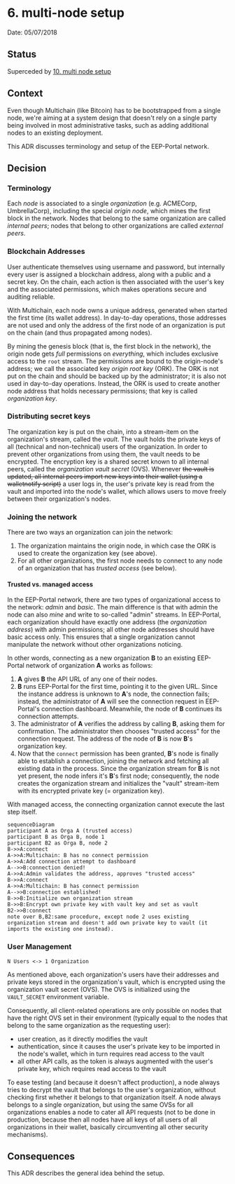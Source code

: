 # 6. multi-node setup

Date: 05/07/2018

## Status

Superceded by [10. multi node setup](0010-multi-node-setup.md)

## Context

Even though Multichain (like Bitcoin) has to be bootstrapped from a single node, we're aiming at a system design that doesn't rely on a single party being involved in most administrative tasks, such as adding additional nodes to an existing deployment.

This ADR discusses terminology and setup of the EEP-Portal network.

## Decision

### Terminology

Each _node_ is associated to a single _organization_ (e.g. ACMECorp, UmbrellaCorp), including the special _origin node_, which mines the first block in the network. Nodes that belong to the same organization are called _internal peers_; nodes that belong to other organizations are called _external peers_.

### Blockchain Addresses

User authenticate themselves using username and password, but internally every user is assigned a blockchain address, along with a public and a secret key. On the chain, each action is then associated with the user's key and the associated permissions, which makes operations secure and auditing reliable.

With Multichain, each node owns a unique address, generated when started the first time (its wallet address). In day-to-day operations, those addresses are not used and only the address of the first node of an organization is put on the chain (and thus propagated among nodes).

By mining the genesis block (that is, the first block in the network), the origin node gets _full_ permissions on _everything_, which includes exclusive access to the `root` stream. The permissions are bound to the origin-node's address; we call the associated key _origin root key_ (ORK). The ORK is not put on the chain and should be backed up by the administrator; it is also not used in day-to-day operations. Instead, the ORK is used to create another node address that holds necessary permissions; that key is called _organization key_.

### Distributing secret keys

The organization key is put on the chain, into a stream-item on the organization's stream, called the _vault_. The vault holds the private keys of all (technical and non-technical) users of the organization. In order to prevent other organizations from using them, the vault needs to be encrypted. The encryption key is a shared secret known to all internal peers, called the _organization vault secret_ (OVS). Whenever ~~the vault is updated, all internal peers import new keys into their wallet (using a walletnotify script)~~ a user logs in, the user's private key is read from the vault and imported into the node's wallet, which allows users to move freely between their organization's nodes.

### Joining the network

There are two ways an organization can join the network:

1. The organization maintains the origin node, in which case the ORK is used to create the organization key (see above).
1. For all other organizations, the first node needs to connect to any node of an organization that has _trusted access_ (see below).

#### Trusted vs. managed access

In the EEP-Portal network, there are two types of organizational access to the network: _admin_ and _basic_. The main difference is that with admin the node can also _mine_ and write to so-called "admin" streams. In EEP-Portal, each organization should have exactly one address (the _organization address_) with admin permissions; all other node addresses should have basic access only. This ensures that a single organization cannot manipulate the network without other organizations noticing.

In other words, connecting as a new organization **B** to an existing EEP-Portal network of organization **A** works as follows:

1. **A** gives **B** the API URL of any one of their nodes.
1. **B** runs EEP-Portal for the first time, pointing it to the given URL. Since the instance address is unknown to **A**'s node, the connection fails; instead, the administrator of **A** will see the connection request in EEP-Portal's connection dashboard. Meanwhile, the node of **B** continues its connection attempts.
1. The administrator of **A** verifies the address by calling **B**, asking them for confirmation. The administrator then chooses "trusted access" for the connection request. The address of the node of **B** is now **B**'s organization key.
1. Now that the `connect` permission has been granted, **B**'s node is finally able to establish a connection, joining the network and fetching all existing data in the process. Since the organization stream for **B** is not yet present, the node infers it's **B**'s first node; consequently, the node creates the organization stream and initializes the "vault" stream-item with its encrypted private key (= organization key).

With managed access, the connecting organization cannot execute the last step itself.

```mermaid
sequenceDiagram
participant A as Orga A (trusted access)
participant B as Orga B, node 1
participant B2 as Orga B, node 2
B->>A:connect
A->>A:Multichain: B has no connect permission
A->>A:Add connection attempt to dashboard
A-->>B:connection denied!
A->>A:Admin validates the address, approves "trusted access"
B->>A:connect
A->>A:Multichain: B has connect permission
A-->>B:connection established!
B->>B:Initialize own organization stream
B->>B:Encrypt own private key with vault key and set as vault
B2->>B:connect
note over B,B2:same procedure, except node 2 uses existing organization stream and doesn't add own private key to vault (it imports the existing one instead).
```

### User Management

`N Users <-> 1 Organization`

As mentioned above, each organization's users have their addresses and private keys stored in the organization's vault, which is encrypted using the organization vault secret (OVS). The OVS is initialized using the `VAULT_SECRET` environment variable.

Consequently, all client-related operations are only possible on nodes that have the right OVS set in their environment (typically equal to the nodes that belong to the same organization as the requesting user):

- user creation, as it directly modifies the vault
- authentication, since it causes the user's private key to be imported in the node's wallet, which in turn requires read access to the vault
- all other API calls, as the token is always augmented with the user's private key, which requires read access to the vault

To ease testing (and because it doesn't affect production), a node always tries to decrypt the vault that belongs to the user's organization, without checking first whether it belongs to that organization itself. A node always belongs to a single organization, but using the same OVSs for all organizations enables a node to cater all API requests (not to be done in production, because then all nodes have all keys of all users of all organizations in their wallet, basically circumventing all other security mechanisms).

## Consequences

This ADR describes the general idea behind the setup.
